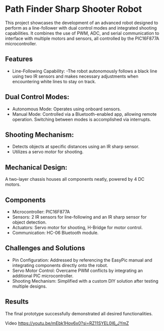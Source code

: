 # Path Finder Sharp Shooter Robot

This project showcases the development of an advanced robot designed to perform as a line-follower with dual control modes and integrated shooting capabilities. It combines the use of PWM, ADC, and serial communication to interface with multiple motors and sensors, all controlled by the PIC16F877A microcontroller.

## Features
- Line-Following Capability:
-The robot autonomously follows a black line using two IR sensors and makes necessary adjustments when encountering white lines to stay on track.

## Dual Control Modes:
- Autonomous Mode: Operates using onboard sensors.
- Manual Mode: Controlled via a Bluetooth-enabled app, allowing remote operation. Switching between modes is accomplished via interrupts.

## Shooting Mechanism:
- Detects objects at specific distances using an IR sharp sensor.
- Utilizes a servo motor for shooting.

## Mechanical Design:
A two-layer chassis houses all components neatly, powered by 4 DC motors.

## Components
- Microcontroller: PIC16F877A
- Sensors: 2 IR sensors for line-following and an IR sharp sensor for object detection.
- Actuators: Servo motor for shooting, H-Bridge for motor control.
- Communication: HC-06 Bluetooth module.

## Challenges and Solutions
- Pin Configuration: Addressed by referencing the EasyPic manual and integrating components directly onto the robot.
- Servo Motor Control: Overcame PWM conflicts by integrating an additional PIC microcontroller.
- Shooting Mechanism: Simplified with a custom DIY solution after testing multiple designs.

## Results
The final prototype successfully demonstrated all desired functionalities.

Video https://youtu.be/mEbk1Hov6x0?si=RZ11SYEL0I6_JYmZ
